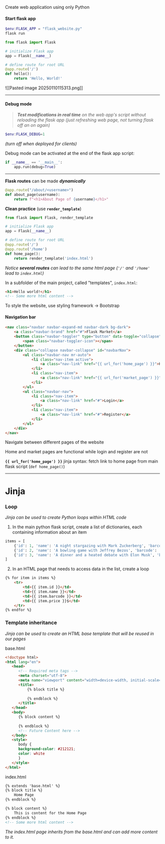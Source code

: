 Create web application using only Python

#### Start flask app
```powershell
$env:FLASK_APP = "flask_website.py"
flask run
```

```python
from flask import Flask

# initialize Flask app
app = Flask(__name__)

# define route for root URL
@app.route('/')
def hello():
    return 'Hello, World!'
```

![[Pasted image 20250110115313.png]]
___
#### Debug mode
> ***Test modifications in real time** on the web app's script without reloading the flask app (just refreshing web page, not turning flask off an on again)*

```powershell
$env:FLASK_DEBUG=1
```
*(turn off when deployed for clients)*

Debug mode can be activated at the end of the flask app script:
```python
if __name__ == '__main__':
    app.run(debug=True)
```

___

**Flask routes** can be made ***dynamically***
```python
@app.route("/about/<username>")
def about_page(username):
    return f"<h1>About Page of {username}</h1>"
```

**Clean practice** (use **`render_template`**)
```python
from flask import Flask, render_template

# initialize Flask app
app = Flask(__name__)

# define route for root URL
@app.route('/')
@app.route('/home')
def home_page():
    return render_template('index.html')
```
*Notice **several routes** can lead to the same html page (`'/'` and `'/home'` lead to `index.html`)*

In a subfolder of the main project, called "templates", `index.html`:
```html
<h1>Hello world!</h1>
<!-- Some more html content -->
```

To style the website, use styling framework $\rightarrow$ Bootstrap

#### Navigation bar
```html
<nav class="navbar navbar-expand-md navbar-dark bg-dark">
	<a class="navbar-brand" href="#">Flask Market</a>
	<button class="navbar-toggler" type="button" data-toggle="collapse" data-target="#navbarNav">
		<span class="navbar-toggler-icon"></span>
	</button>
	<div class="collapse navbar-collapse" id="navbarNav">
		<ul class="navbar-nav mr-auto">
			<li class="nav-item active">
				<a class="nav-link" href="{{ url_for('home_page') }}">Home <span class="sr-only">(current)</span></a>
			</li>
			<li class="nav-item">
				<a class="nav-link" href="{{ url_for('market_page') }}">Market</a>
			</li>
		</ul>
		<ul class="navbar-nav">
			<li class="nav-item">
				<a class="nav-link" href="#">Login</a>
			</li>
			<li class="nav-item">
				<a class="nav-link" href="#">Register</a>
			</li>
		</ul>
	</div>
</nav>
```

Navigate between different pages of the website

Home and market pages are functional while login and register are not 

**`{{ url_for('home_page') }}`** jinja syntax: fetch link to home page from main flask script (`def home_page()`)
___
# Jinja

### Loop

*Jinja can be used to create Python loops within HTML code*

1. In the main python flask script, create a list of dictionaries, each containing information about an item
```python
items = [
    {'id': 1, 'name': 'A night stargazing with Mark Zuckerberg', 'barcode': '893212299897', 'price': 10},
    {'id': 2, 'name': 'A bowling game with Jeffrey Bezos', 'barcode': '123985473165', 'price': 7},
    {'id': 3, 'name': 'A dinner and a heated debate with Elon Musk', 'barcode': '123985473165', 'price': 10}
]
```

2. In an HTML page that needs to access data in the list, create a loop
```html
{% for item in items %}
	<tr>
		<td>{{ item.id }}</td>
		<td>{{ item.name }}</td>
		<td>{{ item.barcode }}</td>
		<td>{{ item.price }}$</td>
	</tr>
{% endfor %}
```

### Template inheritance

*Jinja can be used to create an HTML base template that will be reused in our pages*

base.html
```html
<!doctype html>
<html lang="en">
   <head>
      <!-- Required meta tags -->
      <meta charset="utf-8">
      <meta name="viewport" content="width=device-width, initial-scale=1, shrink-to-fit=no">
      <title>
          {% block title %}
  
          {% endblock %}
      </title>
   </head>
   <body>
      {% block content %}
  
      {% endblock %}
      <!-- Future Content here -->
   </body>
   <style>
      body {
      background-color: #212121;
      color: white
      }
   </style>
</html>
```

index.html
```html
{% extends 'base.html' %}
{% block title %}
    Home Page
{% endblock %}

{% block content %}
    This is content for the Home Page
{% endblock %}
<!-- Some more html content -->
```

*The index.html page inherits from the base.html and can add more content to it.*

